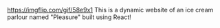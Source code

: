 https://imgflip.com/gif/58e9x1
This is a dynamic website of an ice cream parlour named "Pleasure" built using React! 
